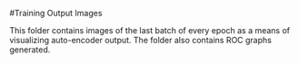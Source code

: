 #Training Output Images

This folder contains images of the last batch of every epoch as a means of visualizing auto-encoder output. The folder
also contains ROC graphs generated.